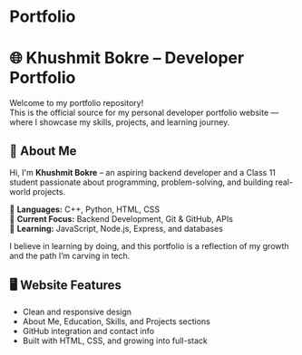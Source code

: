 # Portfolio  
# 🌐 Khushmit Bokre – Developer Portfolio

Welcome to my portfolio repository!  
This is the official source for my personal developer portfolio website — where I showcase my skills, projects, and learning journey.

## 🚀 About Me

Hi, I'm **Khushmit Bokre** – an aspiring backend developer and a Class 11 student passionate about programming, problem-solving, and building real-world projects.

🔧 **Languages:** C++, Python, HTML, CSS  
🔌 **Current Focus:** Backend Development, Git & GitHub, APIs  
🧠 **Learning:** JavaScript, Node.js, Express, and databases  

I believe in learning by doing, and this portfolio is a reflection of my growth and the path I’m carving in tech.

## 🖥️ Website Features

- Clean and responsive design  
- About Me, Education, Skills, and Projects sections  
- GitHub integration and contact info  
- Built with HTML, CSS, and growing into full-stack  



